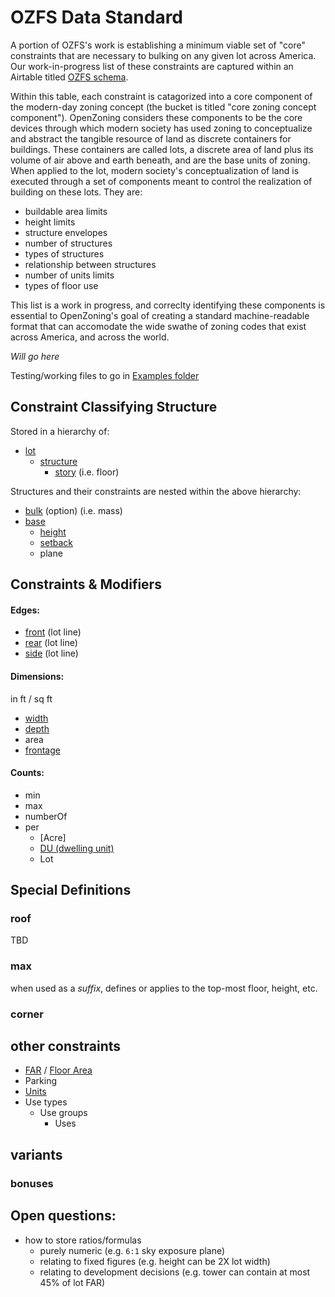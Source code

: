 # OZFS Data Standard
A portion of OZFS's work is establishing a minimum viable set of "core" constraints that are necessary to bulking on any given lot across America. Our work-in-progress list of these constraints are captured within an Airtable titled [OZFS schema](https://airtable.com/invite/l?inviteId=invIE9Rq8BJxoRZe9&inviteToken=c24d20d82c00f933e02ca4d7f9b78088b2eaefcef049f3691df85eb48f858fbc&utm_medium=email&utm_source=product_team&utm_content=transactional-alerts). 

Within this table, each constraint is catagorized into a core component of the modern-day zoning concept (the bucket is titled "core zoning concept component"). OpenZoning considers these components to be the core devices through which modern society has used zoning to conceptualize and abstract the tangible resource of land as discrete containers for buildings. These containers are called lots, a discrete area of land plus its volume of air above and earth beneath, and are the base units of zoning. When applied to the lot, modern society's conceptualization of land is executed through a set of components meant to control the realization of building on these lots. They are:

- buildable area limits
- height limits 
- structure envelopes
- number of structures
- types of structures
- relationship between structures
- number of units limits
- types of floor use

This list is a work in progress, and correclty identifying these components is essential to OpenZoning's goal of creating a standard machine-readable format that can accomodate the wide swathe of zoning codes that exist across America, and across the world. 

_Will go here_

Testing/working files to go in [Examples folder](/examples)


## Constraint Classifying Structure
Stored in a hierarchy of:

- [lot](glossary.md#lot)
  - [structure](glossary.md#structure)
    - [story](glossary.md#story) (i.e. floor)

Structures and their constraints are nested within the above hierarchy:
- [bulk](glossary.md#building-mass) (option) (i.e. mass)
- [base](glossary.md#base)
  - [height](glossary.md#building-height)
  - [setback](glossary.md#setback)
  - plane

  
## Constraints & Modifiers
#### Edges:
- [front](glossary.md#frontage) (lot line)
- [rear](glossary.md#lot-line-rear) (lot line)
- [side](glossary.md#lot-line-side) (lot line)

#### Dimensions:
in ft / sq ft
- [width](glossary.md#width)
- [depth](glossary.md#depth)
- area
- [frontage](glossary.md#frontage)

#### Counts:
- min
- max
- numberOf
- per
  - [Acre]
  - [DU (dwelling unit)](glossary.md#dwelling-unit)
  - Lot


## Special Definitions

### roof
TBD

### max
when used as a _suffix_, defines or applies to the top-most floor, height, etc.

### corner

## other constraints
- [FAR](glossary.md#FAR) / [Floor Area](glossary.md#floor-area)
- Parking
- [Units](glossary.md#units)
- Use types
  - Use groups
    - Uses

## variants
### bonuses


## Open questions:
- how to store ratios/formulas
  - purely numeric (e.g. `6:1` sky exposure plane)
  - relating to fixed figures (e.g. height can be 2X lot width)
  - relating to development decisions (e.g. tower can contain at most 45% of lot FAR)
